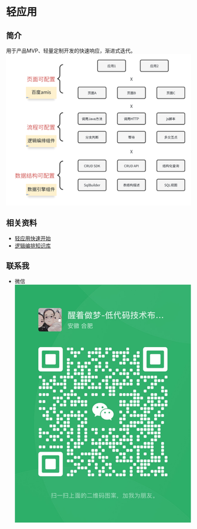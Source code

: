 # 轻应用
## 简介
用于产品MVP、轻量定制开发的快速响应，渐进式迭代。
![img.png](img.png)
## 相关资料
- [轻应用快速开始](https://o4wsztdxg4.feishu.cn/wiki/VJMZwERpli9LR2kBOgscS6mjnAb?from=from_copylink)
- [逻辑编排知识库](https://o4wsztdxg4.feishu.cn/wiki/AEzIwqBxHiHUMvkz8OVc8qCZnHh)


## 联系我
- 微信
  ![wx.jpg](wx.JPG)